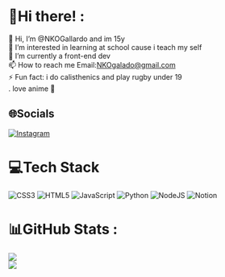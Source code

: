 # 💫Hi there! :

👋 Hi, I’m @NKOGallardo and im 15y<br>
👀 I’m interested in learning at school cause i teach my self<br>
🌱 I’m currently a front-end dev<br>
📫 How to reach me Email:NKOgalado@gmail.com<br>
⚡ Fun fact: i do calisthenics and play rugby under 19<br>
. love anime 🤩

## 🌐Socials
[![Instagram](https://img.shields.io/badge/Instagram-%23E4405F.svg?logo=Instagram&logoColor=white)](https://instagram.com/NKO_Gallardo) 

# 💻Tech Stack
![CSS3](https://img.shields.io/badge/css3-%231572B6.svg?style=for-the-badge&logo=css3&logoColor=white) ![HTML5](https://img.shields.io/badge/html5-%23E34F26.svg?style=for-the-badge&logo=html5&logoColor=white) ![JavaScript](https://img.shields.io/badge/javascript-%23323330.svg?style=for-the-badge&logo=javascript&logoColor=%23F7DF1E) ![Python](https://img.shields.io/badge/python-3670A0?style=for-the-badge&logo=python&logoColor=ffdd54) ![NodeJS](https://img.shields.io/badge/node.js-6DA55F?style=for-the-badge&logo=node.js&logoColor=white) ![Notion](https://img.shields.io/badge/Notion-%23000000.svg?style=for-the-badge&logo=notion&logoColor=white)
# 📊GitHub Stats :
![](https://github-readme-streak-stats.herokuapp.com/?user=NKOGallardo&theme=radical&hide_border=false)<br/>
![](https://github-readme-stats.vercel.app/api/top-langs/?username=NKOGallardo&theme=radical&hide_border=false&include_all_commits=true&count_private=true&layout=compact)
